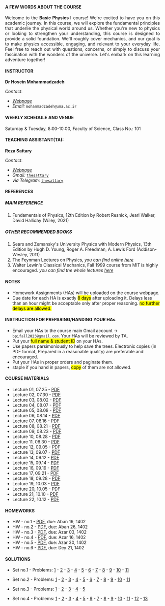 #### A FEW WORDS ABOUT THE COURSE

<p style="text-align: justify; ">Welcome to the <b>Basic Physics I</b> course! We're excited to have you on this academic journey. In this course, we will explore the fundamental principles that underlie the physical world around us. Whether you're new to physics or looking to strengthen your understanding, this course is designed to provide a solid foundation. We'll roughly cover mechanics, and our goal is to make physics accessible, engaging, and relevant to your everyday life. Feel free to reach out with questions, concerns, or simply to discuss your fascination with the wonders of the universe. Let's embark on this learning adventure together!</p>


#### INSTRUCTOR

**Dr Hosein Mohammadzadeh**

_Contact_:

* [_Webpage_](https://uma.ac.ir/cv.php?cv=117&url_title=%d8%ad%d8%b3%db%8c%d9%86-%d9%85%d8%ad%d9%85%d8%af%d8%b2%d8%a7%d8%af%d9%87&rewrite_url=1&mod=scv)
* _Email:_ `mohammadzadeh@uma.ac.ir`

#### WEEKLY SCHEDULE AND VENUE

Saturday & Tuesday, 8:00-10:00, Faculty of Science, Class No.: 101

#### TEACHING ASSISTANT(TA):

**Reza Sattary**

_Contact_:
* [_Webpage_](https://sattary.github.io/)
* _Gmail:_  [`thesattary`](mailto:thesattary@gmail.com)
* _via Telegram:_ [`thesattary`](https://t.me/thesattary)


#### REFERENCES

##### MAIN REFERENCE

1. Fundamentals of Physics, 12th Edition by Robert Resnick, Jearl Walker, David Halliday (Wiley, 2021)

##### OTHER RECOMMENDED BOOKS

1. Sears and Zemansky's University Physics with Modern Physics, 13th Edition by Hugh D. Young, Roger A. Freedman, A. Lewis Ford (Addison-Wesley, 2011)
2. The Feynman Lectures on Physics, _you can find online [here](https://www.feynmanlectures.caltech.edu/)_
3. Walter Lewin's Classical Mechanics, Fall 1999 course from MIT is highly encouraged. _you can find the whole lectures [here](https://www.youtube.com/playlist?list=PLUdYlQf0_sSsb2tNcA3gtgOt8LGH6tJbr)_ 


#### NOTES 

* Homework Assignments (HAs) will be uploaded on the course webpage.
* Due date for each HA is exactly <mark>8 days</mark>  after uploading it. Delays less than an hour might be acceptable only after proper reasoning. <mark>no further delays are allowed.</mark>

#### INSTRUCTION FOR PREPARING/HANDING YOUR HAs

* Email your HAs to the course main Gmail account -> `bpifall2023@gmail.com`. Your HAs will be reviewed by TA. 
* Put your <mark>full name & student ID</mark> on your HAs.
* Use papers parsimoniously to help save the trees. Electronic copies (in PDF format, Prepared in a reasonable quality) are preferable and encouraged. 
* Put your HAs in proper orders and paginate them.
* staple if you hand in papers, <mark>copy</mark> of them are not allowed.


#### COURSE MATERIALS

* Lecture 01, 07.25 - [PDF](https://drive.google.com/file/d/1tXKdQUzDtTI2G1y8ufEO7xs-_wVlYo-H/view?usp=sharing)
* Lecture 02, 07.30 - [PDF](https://drive.google.com/file/d/1nlFEQQrylITmJ5SUdukvpvmqNf3xaeY9/view?usp=sharing)
* Lecture 03, 08.02 - [PDF](https://drive.google.com/file/d/1pw4Fb_FVH1xa_mcP6Ssbz1GyPzG3Pl_k/view?usp=sharing)
* Lecture 04, 08.07 - [PDF](https://drive.google.com/file/d/1m7U0XzIU17ptRUuBC1UIuvXbnqUL-CWn/view?usp=sharing)
* Lecture 05, 08.09 - [PDF](https://drive.google.com/file/d/1ktzIAazPSM-Rbciwr3pb1PlGLQ505uan/view?usp=sharing)
* Lecture 06, 08.14 - [PDF](https://drive.google.com/file/d/15OVly8g9ocNXNAOAlSGUIIEYq2Nbtu2W/view?usp=sharing)
* Lecture 07, 08.16 - [PDF](https://drive.google.com/file/d/1Yx_LD_d6cBy8Q6zGkClC6gqO7YJde4zz/view?usp=sharing)
* Lecture 08, 08.21 - [PDF](https://drive.google.com/file/d/1v2mbxfW5ImF2b2uYVGdAqGZMf4jl6R5E/view?usp=sharing)
* Lecture 09, 08.23 - [PDF](https://drive.google.com/file/d/1t70xqsHAd9Iup8MOCrSIdBYyTl8VzvqS/view?usp=sharing)
* Lecture 10, 08.28 - [PDF](https://drive.google.com/file/d/10ZuuUVcDqyiydQYf94cVzZ4Q-1CnSOaj/view?usp=sharing)
* Lecture 11, 08.30 - [PDF](https://drive.google.com/file/d/1Bmxb22hot8tLtFq8f02YDNiTGkOTiL3H/view?usp=sharing)
* Lecture 12, 09.05 - [PDF](https://drive.google.com/file/d/1kprZGExGfPJLm48IGifbFXMO0bkTao38/view?usp=sharing)
* Lecture 13, 09.07 - [PDF](https://drive.google.com/file/d/1hsZulRDdd4qJlszlndVvhFxpTrnQoiUZ/view?usp=sharing)
* Lecture 14, 09.12 - [PDF](https://drive.google.com/file/d/1Lu0VdFptV1bpNrfSqe6TSWc2WZWumuMm/view?usp=sharing)
* Lecture 15, 09.14 - [PDF](https://drive.google.com/file/d/1Q29t_G2-FIhZsxusMqJh0dMctgKh78vH/view?usp=sharing)
* Lecture 16, 09.19 - [PDF](https://drive.google.com/file/d/14wfnXlzlaoxNk4DwmdOkX9xcUG7-ypLk/view?usp=sharing)
* Lecture 17, 09.21 - [PDF](https://drive.google.com/file/d/1ZQLLUB31OYMpyxTllzMwc9ZEbDfG9mWf/view?usp=sharing)
* Lecture 18, 09.28 - [PDF](https://drive.google.com/file/d/14R3uoA-oPbkCGMDN85ai5uZzBwwKsato/view?usp=sharing)
* Lecture 19, 10.03 - [PDF](https://drive.google.com/file/d/1JzpAEXRMjkRSDlDN0-F9446nJnAnTH-B/view?usp=sharing)
* Lecture 20, 10.05 - [PDF](https://drive.google.com/file/d/1Z5w-S2C95IFRNDyfSOSrkj8jhMKApLXC/view?usp=sharing)
* Lecture 21, 10.10 - [PDF](https://drive.google.com/file/d/1AyYHR5Udr_aX8KU4B0S_K_onuTRxKTYG/view?usp=sharing)
* Lecture 22, 10.12 - [PDF](https://drive.google.com/file/d/1QTAWcPetv6Icx7b5kekfNJDX8Yt_PX4C/view?usp=sharing)

#### HOMEWORKS 

* HW - no.1 - [PDF](https://drive.google.com/file/d/1OJvLEe5SLUeEXJsS3UhK39PxfIA_PPH5/view?usp=sharing), due: Aban 19, 1402
* HW - no.2 - [PDF](https://drive.google.com/file/d/1g2yOW0pzbAuzZd40gRv2GDwo4qnrlA7d/view?usp=sharing), due: Aban 26, 1402
* HW - no.3 - [PDF](https://drive.google.com/file/d/1SVVkOHe54edTVcrgR5PSrK1MrVtFFQBa/view?usp=sharing), due: Azar 03, 1402
* HW - no.4 - [PDF](https://drive.google.com/file/d/1t-vkAdxwyzoS8VlR-EOQHaJ74yunLAKC/view?usp=sharing), due: Azar 16, 1402
* HW - no.5 - [PDF](https://drive.google.com/file/d/1PlcI72YO2lXTgvyv5dIBmq0eFEfOnGCd/view?usp=sharing), due: Azar 30, 1402
* HW - no.6 - [PDF](https://drive.google.com/file/d/1Gk92LZzRe9jrZyttO2C6bEH5I_qHNoAQ/view?usp=sharing), due: Dey 21, 1402

    

#### SOLUTIONS

* Set no.1 - Problems: [1](https://drive.google.com/file/d/1qV3W0A5sBgB7ru4DpU8200wV3TPaK5zp/view?usp=sharing) - [2](https://drive.google.com/file/d/1q-VfKc9KDoBO9AqBYidg7Ci560ZaKI_o/view?usp=sharing) - [3](https://drive.google.com/file/d/1rFlQdG8WEQjOARN99YFbNFC1LwdeW_Yj/view?usp=sharing) - [4](https://drive.google.com/file/d/1jRr_tyddn7Zmviq-sgJvX_W6KAfxZAHs/view?usp=sharing) - [5](https://drive.google.com/file/d/1-Goz3NGpzVUCOqngZI-4kshODJbQJvjF/view?usp=sharing) - [6](https://drive.google.com/file/d/1JCAiPSeKl4qn5FLaUw0KV6jSlnE_Z-vM/view?usp=sharing) - [7](https://drive.google.com/file/d/1AoW8hdMvfDXEBpx9yCuBIWTBwJs2eubb/view?usp=sharing) - [8](https://drive.google.com/file/d/1od1X69XtZi29xlUb7yN6fHdC282MNavw/view?usp=sharing) - [9](https://drive.google.com/file/d/1TpSbuMoVoHKwPVxk9zRrLmncSavwtLe-/view?usp=sharing) - [10](https://drive.google.com/file/d/1org0JElOqE6fHDFRDYR2GsuddRS3FKvo/view?usp=sharing) - [11](https://drive.google.com/file/d/1tlnZLLyKyyi5jid5GdCmtfdKaFAhCUuU/view?usp=sharing)


* Set no.2 - Problems: [1](https://drive.google.com/file/d/1vkg-9dcxL2zPULX4dKW4B_azGbs63mzb/view?usp=sharing) - [2](https://drive.google.com/file/d/1sw0Jz5VShvJd92JVkRluLCPPlg-lCZ3h/view?usp=sharing) - [3](https://drive.google.com/file/d/1PgeIVuwTrPZxaoOkb_I9IC0crBbvLJmy/view?usp=sharing)  - [4](https://drive.google.com/file/d/17R7V1iXKQLKTDC4vRwrWGIiKDUyT8nne/view?usp=sharing) - [5](https://drive.google.com/file/d/1X6ysZCCDmE2lCUaTspeDa4w46P72Z_WW/view?usp=sharing) - [6](https://drive.google.com/file/d/1cRj8bHYSEulBjVXFgZuNqD_nXSlOiaXO/view?usp=sharing) - [7](https://drive.google.com/file/d/1yVys6k2u0z9Mk9yFUDiPM2oOeryMbzZd/view?usp=sharing) - [8](https://drive.google.com/file/d/1I7SQnkyox3hBWKW3jfhs98ZSaHPM7YfV/view?usp=sharing) - [9](https://drive.google.com/file/d/15aKkxO9KnwQV09hL3RCODsW86cyER_tk/view?usp=sharing) - [10](https://drive.google.com/file/d/1t-bG2T9q3Awl3UqadoAOJfN9r-SKTYbw/view?usp=sharing) - [11](https://drive.google.com/file/d/1QTTVV-Syrx8PykyIPHqkQST7eq5bxqRl/view?usp=sharing)


* Set no.3 - Problems: [1](https://drive.google.com/file/d/1em6XEOY05FOyP8q-uO5JY4Z-N9zcpfb2/view?usp=sharing) - [2](https://drive.google.com/file/d/1vC5XwB3IuZl6Km3wecN2WX6mO5sdI-Od/view?usp=sharing) - [3](https://drive.google.com/file/d/1jWzgA9LaXmLQofFezuDwObnQmZK-dWwx/view?usp=sharing) - [4](https://drive.google.com/file/d/16quGoHRhXqg0ebG7uPuXE6vAiab_7WX3/view?usp=sharing) - [5](https://drive.google.com/file/d/1XtAL0n2dlXmRehtufBKRrCdZ5eyCBdo6/view?usp=sharing)


* Set no.4 - Problems: [1](https://drive.google.com/file/d/1u6HnuXUNtZGHWDt7qN7aQWEYid1Oc2iT/view?usp=sharing) - [2](https://drive.google.com/file/d/1uHSMO3ov6ocJRg1ru5oeJeGsRrmr7ZOu/view?usp=sharing) - [3](https://drive.google.com/file/d/1nJHU5OA5E773n2pNOb_8a7oMdeAPfY0e/view?usp=sharing) - [4](https://drive.google.com/file/d/1esFRZa_BosVxgGM9fH8MA37ItYq81p-I/view?usp=sharing) - [5](https://drive.google.com/file/d/1D7DiqXqBvbe2xqQBnj9WwMWWf9Yy5VV-/view?usp=sharing) - [6](https://drive.google.com/file/d/18fVGK5WzT5HRM0cT27UlHixSvw30Ksgy/view?usp=sharing) - [7](https://drive.google.com/file/d/1dGuUdxTSeXgo1NB_TijMLey5XPIkDKdK/view?usp=sharing) - [8](https://drive.google.com/file/d/1ZCOQni2uwOJb-uakq-MgQWOEa3gBkVui/view?usp=sharing) - [9](https://drive.google.com/file/d/1t5DmPQFgThSbwSmayOBMNrHNXEX8rg0V/view?usp=sharing) - [10](https://drive.google.com/file/d/1nJovhzvFWtbhhnlDKrdTSSECrNCpyxeV/view?usp=sharing) - [11](https://drive.google.com/file/d/1eh3kC7JAwGgYod4U6t3YmS2QPoOG4aIP/view?usp=sharing) - [12](https://drive.google.com/file/d/1ame2MKbzZvcaT3mdsJZ6hnU5SRIWFnFx/view?usp=sharing) - [13](https://drive.google.com/file/d/1N--3pNKJ5xXJ4DafwvdFQR4xNXf6X7iJ/view?usp=sharing)
